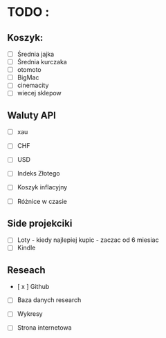 # TODO :
## Koszyk:
- [ ] Średnia jajka
- [ ] Średnia kurczaka
- [ ] otomoto
- [ ] BigMac
- [ ] cinemacity
- [ ] wiecej sklepow

## Waluty API
- [ ] xau
- [ ] CHF
- [ ] USD

- [ ] Indeks Złotego
- [ ] Koszyk inflacyjny
- [ ] Różnice w czasie

## Side projekciki
- [ ] Loty - kiedy najlepiej kupic - zaczac od 6 miesiac
- [ ] Kindle

## Reseach
- [ x ] Github
- [ ] Baza danych research
- [ ] Wykresy
- [ ] Strona internetowa



